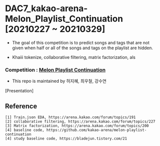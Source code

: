 # DAC7_kakao-arena-Melon_Playlist_Continuation [20210227 ~ 20210329]

- The goal of this competition is to predict songs and tags that are not given when half or all of the songs and tags on the playlist are hidden.

- Khaiii tokenize, collaborative filtering, matrix factorization, als

### Competition : [Melon Playlist Continuation](https://arena.kakao.com/c/8)
- This repo is maintained by 허지혜, 최우철, 강수연

[Presentation]

## Reference
```
[1] Train.json EDA, https://arena.kakao.com/forum/topics/191
[2] collaborative filtering, https://arena.kakao.com/forum/topics/227
[3] Matrix factorization, https://arena.kakao.com/forum/topics/200
[4] baseline code, https://github.com/kakao-arena/melon-playlist-continuation
[4] study baseline code, https://bladejun.tistory.com/21
```



